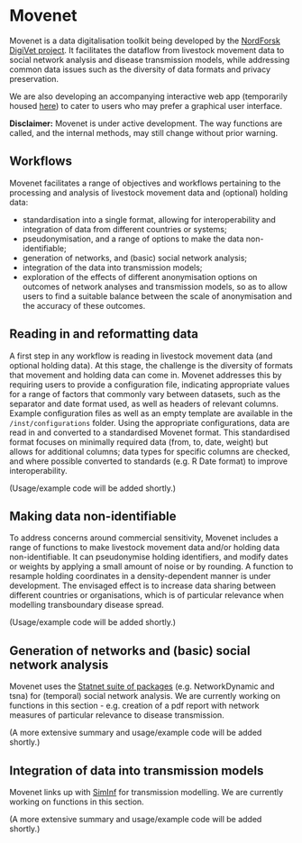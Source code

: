 # Movenet
Movenet is a data digitalisation toolkit being developed by the [NordForsk DigiVet project](https://www.nordforsk.org/projects/digitalisation-livestock-data-improve-veterinary-public-health). It facilitates the dataflow from livestock movement data to social network analysis and disease transmission models, while addressing common data issues such as the diversity of data formats and privacy preservation.

We are also developing an accompanying interactive web app (temporarily housed [here](https://github.com/digivet-consortium/movenet_app)) to cater to users who may prefer a graphical user interface.

**Disclaimer:**
Movenet is under active development. The way functions are called, and the internal methods, may still change without prior warning.

## Workflows
Movenet facilitates a range of objectives and workflows pertaining to the processing and analysis of livestock movement data and (optional) holding data:
- standardisation into a single format, allowing for interoperability and integration of data from different countries or systems;
- pseudonymisation, and a range of options to make the data non-identifiable;
-	generation of networks, and (basic) social network analysis; 
-	integration of the data into transmission models;
-	exploration of the effects of different anonymisation options on outcomes of network analyses and transmission models, so as to allow users to find a suitable balance between the scale of anonymisation and the accuracy of these outcomes. 

## Reading in and reformatting data
A first step in any workflow is reading in livestock movement data (and optional holding data). At this stage, the challenge is the diversity of formats that movement and holding data can come in. Movenet addresses this by requiring users to provide a configuration file, indicating appropriate values for a range of factors that commonly vary between datasets, such as the separator and date format used, as well as headers of relevant columns. Example configuration files as well as an empty template are available in the `/inst/configurations` folder.  Using the appropriate configurations, data are read in and converted to a standardised Movenet format. This standardised format focuses on minimally required data (from, to, date, weight) but allows for additional columns; data types for specific columns are checked, and where possible converted to standards (e.g. R Date format) to improve interoperability. 

(Usage/example code will be added shortly.)

## Making data non-identifiable
To address concerns around commercial sensitivity, Movenet includes a range of functions to make livestock movement data and/or holding data non-identifiable. It can pseudonymise holding identifiers, and modify dates or weights by applying a small amount of noise or by rounding. A function to resample holding coordinates in a density-dependent manner is under development. The envisaged effect is to increase data sharing between different countries or organisations, which is of particular relevance when modelling transboundary disease spread.

(Usage/example code will be added shortly.)

## Generation of networks and (basic) social network analysis
Movenet uses the [Statnet suite of packages](https://statnet.org/packages/) (e.g. NetworkDynamic and tsna) for (temporal) social network analysis. We are currently working on functions in this section - e.g. creation of a pdf report with network measures of particular relevance to disease transmission.

(A more extensive summary and usage/example code will be added shortly.)

## Integration of data into transmission models
Movenet links up with [SimInf](https://github.com/stewid/SimInf) for transmission modelling. We are currently working on functions in this section.

(A more extensive summary and usage/example code will be added shortly.)

